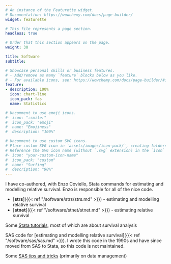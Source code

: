 ```yaml
---
# An instance of the Featurette widget.
# Documentation: https://wowchemy.com/docs/page-builder/
widget: featurette

# This file represents a page section.
headless: true

# Order that this section appears on the page.
weight: 30

title: Software
subtitle:

# Showcase personal skills or business features.
# - Add/remove as many `feature` blocks below as you like.
# - For available icons, see: https://wowchemy.com/docs/page-builder/#icons
feature:
- description: 100%
  icon: chart-line
  icon_pack: fas
  name: Statistics

# Uncomment to use emoji icons.
#- icon: ":smile:"
#  icon_pack: "emoji"
#  name: "Emojiness"
#  description: "100%"  

# Uncomment to use custom SVG icons.
# Place custom SVG icon in `assets/images/icon-pack/`, creating folders if necessary.
# Reference the SVG icon name (without `.svg` extension) in the `icon` field.
#- icon: "your-custom-icon-name"
#  icon_pack: "custom"
#  name: "Surfing"
#  description: "90%"
---
```


I have co-authored, with Enzo Coviello, Stata commands for estimating and modelling relative survival. Enzo is responsible for all of the nice code.

- [**strs**]({{< ref "/software/strs/strs.md" >}}) - estimating and modelling relative survival
- [**stnet**]({{< ref "/software/stnet/stnet.md" >}}) - estimating relative survival

Some [Stata tutorials](/software/stata/), most of which are about survival analysis

SAS code for [estimating and modelling relative survival]({{< ref "/software/sas/sas.md" >}}). I wrote this code in the 1990s and have since moved from SAS to Stata, so this code is not maintained.

Some [SAS tips and tricks](/sastips/) (primarily on data management)
